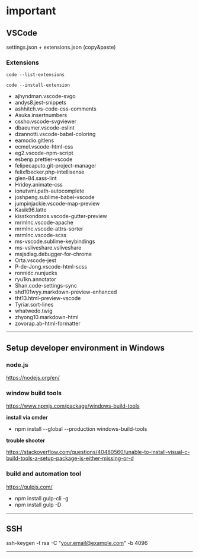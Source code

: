 # important

## VSCode
settings.json + extensions.json (copy&paste)

### Extensions
`code --list-extensions`

`code --install-extension`

* ajhyndman.vscode-svgo
* andys8.jest-snippets
* ashhitch.vs-code-css-comments
* Asuka.insertnumbers
* cssho.vscode-svgviewer
* dbaeumer.vscode-eslint
* dzannotti.vscode-babel-coloring
* eamodio.gitlens
* ecmel.vscode-html-css
* eg2.vscode-npm-script
* esbenp.prettier-vscode
* felipecaputo.git-project-manager
* felixfbecker.php-intellisense
* glen-84.sass-lint
* Hridoy.animate-css
* ionutvmi.path-autocomplete
* joshpeng.sublime-babel-vscode
* jumpinjackie.vscode-map-preview
* Kasik96.latte
* kisstkondoros.vscode-gutter-preview
* mrmlnc.vscode-apache
* mrmlnc.vscode-attrs-sorter
* mrmlnc.vscode-scss
* ms-vscode.sublime-keybindings
* ms-vsliveshare.vsliveshare
* msjsdiag.debugger-for-chrome
* Orta.vscode-jest
* P-de-Jong.vscode-html-scss
* ronnidc.nunjucks
* ryu1kn.annotator
* Shan.code-settings-sync
* shd101wyy.markdown-preview-enhanced
* tht13.html-preview-vscode
* Tyriar.sort-lines
* whatwedo.twig
* zhyong10.markdown-html
* zovorap.ab-html-formatter

---

## Setup developer environment in Windows

### node.js

https://nodejs.org/en/

### window build tools

https://www.npmjs.com/package/windows-build-tools

**install via cmder**

* npm install --global --production windows-build-tools

__trouble shooter__

https://stackoverflow.com/questions/40480560/unable-to-install-visual-c-build-tools-a-setup-package-is-either-missing-or-d

### build and automation tool

https://gulpjs.com/

*  npm install gulp-cli -g
*  npm install gulp -D

---

## SSH

ssh-keygen -t rsa -C "your.email@example.com" -b 4096

---
